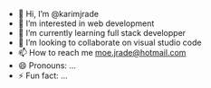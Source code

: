 - 👋 Hi, I’m @karimjrade
- 👀 I’m interested in web development
- 🌱 I’m currently learning full stack developper
- 💞️ I’m looking to collaborate on visual studio code
- 📫 How to reach me moe.jrade@hotmail.com
- 😄 Pronouns: ...
- ⚡ Fun fact: ...

<!---
karimjrade/karimjrade is a ✨ special ✨ repository because its `README.md` (this file) appears on your GitHub profile.
You can click the Preview link to take a look at your changes.
--->
